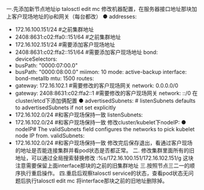 一.先添加新节点地址ip
talosctl edit mc 修改机器配置，在服务器接口地址那块加上客户现场地址的ip和网关（每台都改）
● addresses:
   - 172.16.100.151/24  #之前集群地址
   - 2408:8631:c02:ffa0::151/64 #之前集群地址
  - 172.16.102.151/24 #需要添加客户现场地址
   - 2408:8631:c02:ffa2::151/64 #需要添加客户现场地址
   bond:
   deviceSelectors:
   - busPath: "0000:07:00.0"
   - busPath: "0000:08:00.0"
   miimon: 10
   mode: active-backup
   interface: bond-metallb
   mtu: 1500
   routes:
   - gateway: 172.16.102.1 #需要修改的客户现场网关
   network:  0.0.0.0/0
   - gateway: 2408:8631:c02:ffa2::1  #需要修改的客户现场网关
   network: ::/0 
在cluster/etcd下添加俩配置
● advertisedSubnets: # listenSubnets defaults to advertisedSubnets if not set explicitly
   - 172.16.102.0/24 #和客户现场保持一致
   listenSubnets:
   - 172.16.102.0/24 #和客户现场保持一致
修改cluster/kubelet下nodeIP:
● nodeIP# The validSubnets field configures the networks to pick kubelet node IP from.
   validSubnets:
   - 172.16.102.0/24 #和客户现场保持一致
修改完后保存退出，看通过客户现场的地址是否能连接集群并看pod状态是否都正常。
二. 修改集群里面所有的旧地址，可以通过全局搜索替换修改   :%s/172.16.100.151/172.16.102.151/g
这块注意需要保留上面interface那块的之前的旧集群地址
三.按照节点三二一的顺序执行重启操作。
四.重启后观察talosctl service的状态，查看pod状态无问题后执行talosctl edit mc 将interface那块之前的旧地址删除掉。
